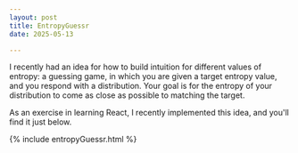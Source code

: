 ```yaml
---
layout: post
title: EntropyGuessr
date: 2025-05-13

---
```


I recently had an idea for how to build intuition for different values of entropy: a guessing game, in which you are given a target entropy value, and you respond with a distribution. Your goal is for the entropy of your distribution to come as close as possible to matching the target.

As an exercise in learning React, I recently implemented this idea, and you'll find it just below.

{% include entropyGuessr.html %}
<!--
To rebuild the react app
1. Run npm run build in the EntropyGuessr repo
2. `trash assets/entropyGuessr/*`
3. `cp -r /Users/malcolm/google_drive/typescript/EntropyGuessr/dist/ assets/entropyGuessr`
4. Run `ls assets/entropyGuessr/assets/` and update entropyGuessr.html with the new hash.

There's surely a better way of doing all of this but it works well enough for now.
-->
